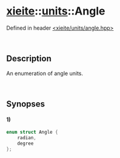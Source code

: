 # [xieite](../../xieite.md)\:\:[units](../../units.md)\:\:Angle
Defined in header [<xieite/units/angle.hpp>](../../../include/xieite/units/angle.hpp)

&nbsp;

## Description
An enumeration of angle units.

&nbsp;

## Synopses
#### 1)
```cpp
enum struct Angle {
	radian,
	degree
};
```

